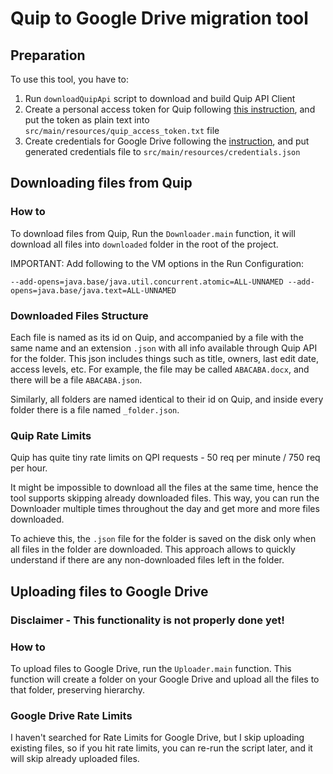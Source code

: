# Quip to Google Drive migration tool

## Preparation

To use this tool, you have to:

1. Run `downloadQuipApi` script to download and build Quip API Client
2. Create a personal access token for Quip following [this instruction](https://quip.com/api/personal-token), and put
   the token as plain text into `src/main/resources/quip_access_token.txt` file
3. Create credentials for Google Drive following
   the [instruction](https://developers.google.com/drive/api/quickstart/java), and put generated credentials file
   to `src/main/resources/credentials.json`

## Downloading files from Quip

### How to

To download files from Quip, Run the `Downloader.main` function, it will download all files into `downloaded` folder in
the root of the project.

IMPORTANT: Add following to the VM options in the Run Configuration:

```
--add-opens=java.base/java.util.concurrent.atomic=ALL-UNNAMED --add-opens=java.base/java.text=ALL-UNNAMED
```

### Downloaded Files Structure

Each file is named as its id on Quip, and accompanied by a file with the same name and an extension `.json` with all
info available through Quip API for the folder. This json includes things such as title, owners, last edit date,
access levels, etc.
For example, the file may be called `ABACABA.docx`, and there will be a file `ABACABA.json`.

Similarly, all folders are named identical to their id on Quip, and inside every folder there is a file
named `_folder.json`.

### Quip Rate Limits

Quip has quite tiny rate limits on QPI requests - 50 req per minute / 750 req per hour.

It might be impossible to download all the files at the same time, hence the tool supports skipping already downloaded
files. This way, you can run the Downloader multiple times throughout the day and get more and more files downloaded.

To achieve this, the `.json` file for the folder is saved on the disk only when all files in the folder are downloaded.
This approach allows to quickly understand if there are any non-downloaded files left in the folder.

## Uploading files to Google Drive

### Disclaimer - This functionality is not properly done yet!

### How to

To upload files to Google Drive, run the `Uploader.main` function. This function will create a folder on your Google
Drive and upload all the files to that folder, preserving hierarchy.

### Google Drive Rate Limits

I haven't searched for Rate Limits for Google Drive, but I skip uploading existing files, so if you hit rate limits, you
can re-run the script later, and it will skip already uploaded files.
